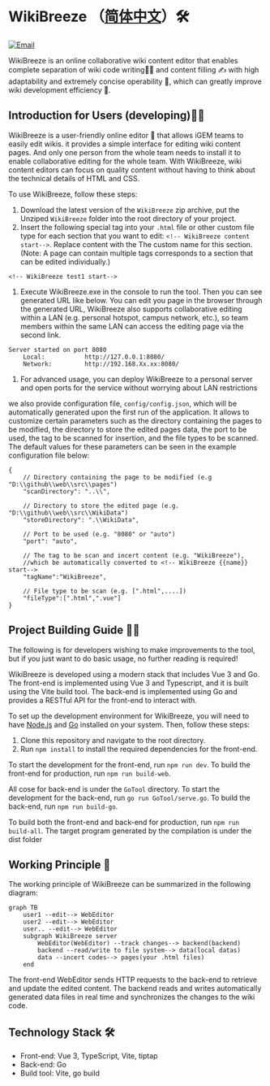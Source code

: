 # WikiBreeze （[简体中文](https://github.com/950288/WikiBreeze/blob/main/README_zh.md)）🛠️

[![Email](https://img.shields.io/static/v1?label=Email&message=950288s@gmail.com&color=blue)](mailto:950288s@gmail.com)

WikiBreeze is an online collaborative wiki content editor that enables complete separation of wiki code writing🧑‍💻 and content filling ✍️ with high adaptability and extremely concise operability 🦾, which can greatly improve wiki development efficiency 🥰.

## Introduction for Users (developing)🧑‍💼

WikiBreeze is a user-friendly online editor 🧰 that allows iGEM teams to easily edit wikis. it provides a simple interface for editing wiki content pages. And only one person from the whole team needs to install it to enable collaborative editing for the whole team. With WikiBreeze, wiki content editors can focus on quality content without having to think about the technical details of HTML and CSS.

To use WikiBreeze, follow these steps:

1. Download the latest version of the `WikiBreeze` zip archive, put the Unziped `WikiBreeze` folder into the root directory of your project.
2. Insert the following special tag into your `.html` file or other custom file type for each section that you want to edit: `<!-- WikiBreeze content start-->`. Replace content with the The custom name for this section.(Note: A page can contain multiple tags corresponds to a section that can be edited individually.)
```
<!-- WikiBreeze test1 start-->
```

1. Execute WikiBreeze.exe in the console to run the tool. Then you can see generated URL like below. You can edit you page in the browser through the generated URL, WikiBreeze also supports collaborative editing within a LAN (e.g. personal hotspot, campus network, etc.), so team members within the same LAN can access the editing page via the second link.
```
Server started on port 8080
    Local:           http://127.0.0.1:8080/
    Network:         http://192.168.Xx.xx:8080/
```
    
1. For advanced usage, you can deploy WikiBreeze to a personal server and open ports for the service without worrying about LAN restrictions

we also provide configuration file, `config/config.json`, which will be automatically generated upon the first run of the application. It allows to customize certain parameters such as the directory containing the pages to be modified, the directory to store the edited pages data, the port to be used, the tag to be scanned for insertion, and the file types to be scanned. The default values for these parameters can be seen in the example configuration file below:
```
{
	// Directory containing the page to be modified (e.g "D:\\github\\web\\src\\pages")
	"scanDirectory": "..\\",

	// Directory to store the edited page (e.g. "D:\\github\\web\\src\\WikiData")
	"storeDirectory": ".\\WikiData",

	// Port to be used (e.g. "8080" or "auto")
	"port": "auto",

	// The tag to be scan and incert content (e.g. "WikiBreeze"),
	//which be automatically converted to <!-- WikiBreeze {{name}} start-->
	"tagName":"WikiBreeze",

	// File type to be scan (e.g. [".html",....])
	"fileType":[".html",".vue"]
}
```



## Project Building Guide 🧑‍💻

The following is for developers wishing to make improvements to the tool, but if you just want to do basic usage, no further reading is required!

WikiBreeze is developed using a modern stack that includes Vue 3 and Go. The front-end is implemented using Vue 3 and Typescript, and it is built using the Vite build tool. The back-end is implemented using Go and provides a RESTful API for the front-end to interact with.

To set up the development environment for WikiBreeze, you will need to have [Node.js](https://nodejs.org/) and [Go](https://golang.org/) installed on your system. Then, follow these steps:

1. Clone this repository and navigate to the root directory.
2. Run `npm install` to install the required dependencies for the front-end.

To start the development for the front-end, run `npm run dev`. 
To build the front-end for production, run `npm run build-web`.

All cose for back-end is under the `GoTool` directory. 
To start the development for the back-end, run `go run GoTool/serve.go`. 
To build the back-end, run `npm run build-go`. 

To build both the front-end and back-end for production, run `npm run build-all`.
The target program generated by the compilation is under the dist folder

## Working Principle 📝

The working principle of WikiBreeze can be summarized in the following diagram:

```mermaid
graph TB
    user1 --edit--> WebEditor
    user2 --edit--> WebEditor
    user.. --edit--> WebEditor
    subgraph WikiBreeze server
        WebEditor(WebEditor) --track changes--> backend(backend)
        backend --read/write to file system--> data(local datas)
        data --incert codes--> pages(your .html files)
    end
```

The front-end WebEditor sends HTTP requests to the back-end to retrieve and update the edited content. The backend reads and writes automatically generated data files in real time and synchronizes the changes to the wiki code.

## Technology Stack 🛠️

- Front-end: Vue 3, TypeScript, Vite, tiptap
- Back-end: Go 
- Build tool: Vite, go build
